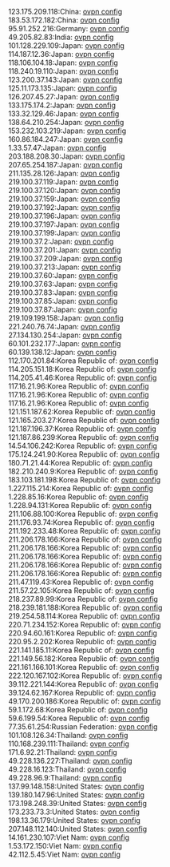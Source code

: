 123.175.209.118:China: [ovpn config](vpn/123_175_209_118.ovpn)  
183.53.172.182:China: [ovpn config](vpn/183_53_172_182.ovpn)  
95.91.252.216:Germany: [ovpn config](vpn/95_91_252_216.ovpn)  
49.205.82.83:India: [ovpn config](vpn/49_205_82_83.ovpn)  
101.128.229.109:Japan: [ovpn config](vpn/101_128_229_109.ovpn)  
114.187.12.36:Japan: [ovpn config](vpn/114_187_12_36.ovpn)  
118.106.104.18:Japan: [ovpn config](vpn/118_106_104_18.ovpn)  
118.240.19.110:Japan: [ovpn config](vpn/118_240_19_110.ovpn)  
123.200.37.143:Japan: [ovpn config](vpn/123_200_37_143.ovpn)  
125.11.173.135:Japan: [ovpn config](vpn/125_11_173_135.ovpn)  
126.207.45.27:Japan: [ovpn config](vpn/126_207_45_27.ovpn)  
133.175.174.2:Japan: [ovpn config](vpn/133_175_174_2.ovpn)  
133.32.129.46:Japan: [ovpn config](vpn/133_32_129_46.ovpn)  
138.64.210.254:Japan: [ovpn config](vpn/138_64_210_254.ovpn)  
153.232.103.219:Japan: [ovpn config](vpn/153_232_103_219.ovpn)  
160.86.184.247:Japan: [ovpn config](vpn/160_86_184_247.ovpn)  
1.33.57.47:Japan: [ovpn config](vpn/1_33_57_47.ovpn)  
203.188.208.30:Japan: [ovpn config](vpn/203_188_208_30.ovpn)  
207.65.254.187:Japan: [ovpn config](vpn/207_65_254_187.ovpn)  
211.135.28.126:Japan: [ovpn config](vpn/211_135_28_126.ovpn)  
219.100.37.119:Japan: [ovpn config](vpn/219_100_37_119.ovpn)  
219.100.37.120:Japan: [ovpn config](vpn/219_100_37_120.ovpn)  
219.100.37.159:Japan: [ovpn config](vpn/219_100_37_159.ovpn)  
219.100.37.192:Japan: [ovpn config](vpn/219_100_37_192.ovpn)  
219.100.37.196:Japan: [ovpn config](vpn/219_100_37_196.ovpn)  
219.100.37.197:Japan: [ovpn config](vpn/219_100_37_197.ovpn)  
219.100.37.199:Japan: [ovpn config](vpn/219_100_37_199.ovpn)  
219.100.37.2:Japan: [ovpn config](vpn/219_100_37_2.ovpn)  
219.100.37.201:Japan: [ovpn config](vpn/219_100_37_201.ovpn)  
219.100.37.209:Japan: [ovpn config](vpn/219_100_37_209.ovpn)  
219.100.37.213:Japan: [ovpn config](vpn/219_100_37_213.ovpn)  
219.100.37.60:Japan: [ovpn config](vpn/219_100_37_60.ovpn)  
219.100.37.63:Japan: [ovpn config](vpn/219_100_37_63.ovpn)  
219.100.37.83:Japan: [ovpn config](vpn/219_100_37_83.ovpn)  
219.100.37.85:Japan: [ovpn config](vpn/219_100_37_85.ovpn)  
219.100.37.87:Japan: [ovpn config](vpn/219_100_37_87.ovpn)  
219.109.199.158:Japan: [ovpn config](vpn/219_109_199_158.ovpn)  
221.240.76.74:Japan: [ovpn config](vpn/221_240_76_74.ovpn)  
27.134.130.254:Japan: [ovpn config](vpn/27_134_130_254.ovpn)  
60.101.232.177:Japan: [ovpn config](vpn/60_101_232_177.ovpn)  
60.139.138.12:Japan: [ovpn config](vpn/60_139_138_12.ovpn)  
112.170.201.84:Korea Republic of: [ovpn config](vpn/112_170_201_84.ovpn)  
114.205.151.18:Korea Republic of: [ovpn config](vpn/114_205_151_18.ovpn)  
114.205.41.46:Korea Republic of: [ovpn config](vpn/114_205_41_46.ovpn)  
117.16.21.96:Korea Republic of: [ovpn config](vpn/117_16_21_96.ovpn)  
117.16.21.96:Korea Republic of: [ovpn config](vpn/117_16_21_96.ovpn)  
117.16.21.96:Korea Republic of: [ovpn config](vpn/117_16_21_96.ovpn)  
121.151.187.62:Korea Republic of: [ovpn config](vpn/121_151_187_62.ovpn)  
121.165.203.27:Korea Republic of: [ovpn config](vpn/121_165_203_27.ovpn)  
121.187.196.37:Korea Republic of: [ovpn config](vpn/121_187_196_37.ovpn)  
121.187.86.239:Korea Republic of: [ovpn config](vpn/121_187_86_239.ovpn)  
14.54.106.242:Korea Republic of: [ovpn config](vpn/14_54_106_242.ovpn)  
175.124.241.90:Korea Republic of: [ovpn config](vpn/175_124_241_90.ovpn)  
180.71.21.44:Korea Republic of: [ovpn config](vpn/180_71_21_44.ovpn)  
182.210.240.9:Korea Republic of: [ovpn config](vpn/182_210_240_9.ovpn)  
183.103.181.198:Korea Republic of: [ovpn config](vpn/183_103_181_198.ovpn)  
1.227.115.214:Korea Republic of: [ovpn config](vpn/1_227_115_214.ovpn)  
1.228.85.16:Korea Republic of: [ovpn config](vpn/1_228_85_16.ovpn)  
1.228.94.131:Korea Republic of: [ovpn config](vpn/1_228_94_131.ovpn)  
211.106.88.100:Korea Republic of: [ovpn config](vpn/211_106_88_100.ovpn)  
211.176.93.74:Korea Republic of: [ovpn config](vpn/211_176_93_74.ovpn)  
211.192.233.48:Korea Republic of: [ovpn config](vpn/211_192_233_48.ovpn)  
211.206.178.166:Korea Republic of: [ovpn config](vpn/211_206_178_166.ovpn)  
211.206.178.166:Korea Republic of: [ovpn config](vpn/211_206_178_166.ovpn)  
211.206.178.166:Korea Republic of: [ovpn config](vpn/211_206_178_166.ovpn)  
211.206.178.166:Korea Republic of: [ovpn config](vpn/211_206_178_166.ovpn)  
211.206.178.166:Korea Republic of: [ovpn config](vpn/211_206_178_166.ovpn)  
211.47.119.43:Korea Republic of: [ovpn config](vpn/211_47_119_43.ovpn)  
211.57.22.105:Korea Republic of: [ovpn config](vpn/211_57_22_105.ovpn)  
218.237.89.99:Korea Republic of: [ovpn config](vpn/218_237_89_99.ovpn)  
218.239.181.188:Korea Republic of: [ovpn config](vpn/218_239_181_188.ovpn)  
219.254.58.114:Korea Republic of: [ovpn config](vpn/219_254_58_114.ovpn)  
220.71.234.152:Korea Republic of: [ovpn config](vpn/220_71_234_152.ovpn)  
220.94.60.161:Korea Republic of: [ovpn config](vpn/220_94_60_161.ovpn)  
220.95.2.202:Korea Republic of: [ovpn config](vpn/220_95_2_202.ovpn)  
221.141.185.11:Korea Republic of: [ovpn config](vpn/221_141_185_11.ovpn)  
221.149.56.182:Korea Republic of: [ovpn config](vpn/221_149_56_182.ovpn)  
221.161.166.101:Korea Republic of: [ovpn config](vpn/221_161_166_101.ovpn)  
222.120.167.102:Korea Republic of: [ovpn config](vpn/222_120_167_102.ovpn)  
39.112.221.144:Korea Republic of: [ovpn config](vpn/39_112_221_144.ovpn)  
39.124.62.167:Korea Republic of: [ovpn config](vpn/39_124_62_167.ovpn)  
49.170.200.186:Korea Republic of: [ovpn config](vpn/49_170_200_186.ovpn)  
59.1.172.68:Korea Republic of: [ovpn config](vpn/59_1_172_68.ovpn)  
59.6.199.54:Korea Republic of: [ovpn config](vpn/59_6_199_54.ovpn)  
77.35.61.254:Russian Federation: [ovpn config](vpn/77_35_61_254.ovpn)  
101.108.126.34:Thailand: [ovpn config](vpn/101_108_126_34.ovpn)  
110.168.239.111:Thailand: [ovpn config](vpn/110_168_239_111.ovpn)  
171.6.92.21:Thailand: [ovpn config](vpn/171_6_92_21.ovpn)  
49.228.136.227:Thailand: [ovpn config](vpn/49_228_136_227.ovpn)  
49.228.16.123:Thailand: [ovpn config](vpn/49_228_16_123.ovpn)  
49.228.96.9:Thailand: [ovpn config](vpn/49_228_96_9.ovpn)  
137.99.148.158:United States: [ovpn config](vpn/137_99_148_158.ovpn)  
139.180.147.96:United States: [ovpn config](vpn/139_180_147_96.ovpn)  
173.198.248.39:United States: [ovpn config](vpn/173_198_248_39.ovpn)  
173.233.73.3:United States: [ovpn config](vpn/173_233_73_3.ovpn)  
198.13.36.179:United States: [ovpn config](vpn/198_13_36_179.ovpn)  
207.148.112.140:United States: [ovpn config](vpn/207_148_112_140.ovpn)  
14.161.230.107:Viet Nam: [ovpn config](vpn/14_161_230_107.ovpn)  
1.53.172.150:Viet Nam: [ovpn config](vpn/1_53_172_150.ovpn)  
42.112.5.45:Viet Nam: [ovpn config](vpn/42_112_5_45.ovpn)  
